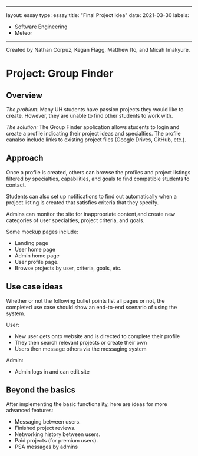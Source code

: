 
---
layout: essay
type: essay
title: "Final Project Idea"
date: 2021-03-30
labels:
  - Software Engineering
  - Meteor
---

Created by Nathan Corpuz, Kegan Flagg, Matthew Ito, and Micah Imakyure.

# Project: Group Finder

## Overview

_The problem:_ Many UH students have passion projects they would like to create. However, they are
unable to find other students to work with.

_The solution:_ The Group Finder application allows students to login and create a profile indicating
their project ideas and specialties. The profile canalso include links to existing project files (Google
Drives, GitHub, etc.).

## Approach

Once a profile is created, others can browse the profiles and project listings filtered by specialties,
capabilities, and goals to find compatible students to contact.

Students can also set up notifications to find out automatically when a project listing is created that
satisfies criteria that they specify.

Admins can monitor the site for inappropriate content,and create new categories of user specialties,
project criteria, and goals.

Some mockup pages include:


- Landing page
- User home page
- Admin home page
- User profile page.
- Browse projects by user, criteria, goals, etc.

## Use case ideas

Whether or not the following bullet points list all pages or not, the completed use case should show
an end-to-end scenario of using the system.

User:
- New user gets onto website and is directed to complete their profile
- They then search relevant projects or create their own
- Users then message others via the messaging system

Admin:
- Admin logs in and can edit site

## Beyond the basics

After implementing the basic functionality, here are ideas for more advanced features:

- Messaging between users.
- Finished project reviews.
- Networking history between users.
- Paid projects (for premium users).
- PSA messages by admins


